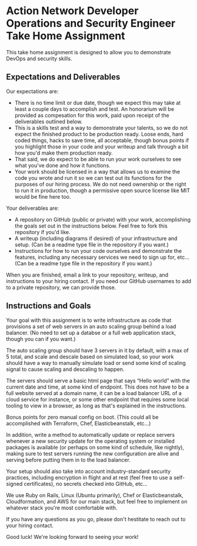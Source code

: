 # Action Network Developer Operations and Security Engineer Take Home Assignment

This take home assignment is designed to allow you to demonstrate DevOps and security skills. 

## Expectations and Deliverables

Our expectations are:

* There is no time limit or due date, though we expect this may take at least a couple days to accomplish and test. An honorarium will be provided as compesation for this work, paid upon receipt of the deliverables outlined below.
* This is a skills test and a way to demonstrate your talents, so we do not expect the finished product to be production ready. Loose ends, hard coded things, hacks to save time, all acceptable, though bonus points if you highlight those in your code and your writeup and talk through a bit how you'd make them production ready.
* That said, we do expect to be able to run your work ourselves to see what you've done and how it functions.
* Your work should be licensed in a way that allows us to examine the code you wrote and run it so we can test out its functions for the purposes of our hiring process. We do not need ownership or the right to run it in production, though a permissive open source license like MIT would be fine here too.

Your deliverables are:

* A repository on GitHub (public or private) with your work, accomplishing the goals set out in the instructions below. Feel free to fork this repository if you'd like.
* A writeup (including diagrams if desired) of your infrastructure and setup. (Can be a readme type file in the repository if you want.)
* Instructions for how to run your code ourselves and demonstrate the features, including any necessary services we need to sign up for, etc... (Can be a readme type file in the repository if you want.)

When you are finished, email a link to your repository, writeup, and instructions to your hiring contact. If you need our GitHub usernames to add to a private repository, we can provide those.

## Instructions and Goals

Your goal with this assignment is to write infrastructure as code that provisions a set of web servers in an auto scaling group behind a load balancer. (No need to set up a databse or a full web application stack, though you can if you want.)

The auto scaling group should have 3 servers in it by default, with a max of 5 total, and scale and descale based on simulated load, so your work should have a way to manually simulate load or send some kind of scaling signal to cause scaling and descaling to happen. 

The servers should serve a basic html page that says “Hello world” with the current date and time, at some kind of endpoint. This does not have to be a full website served at a domain name, it can be a load balancer URL of a cloud service for instance, or some other endpoint that requires some local tooling to view in a browser, as long as that's explained in the instructions. 

Bonus points for zero manual config on boot. (This could all be accomplished with Terraform, Chef, Elasticbeanstalk, etc...)

In addition, write a method to automatically update or replace servers whenever a new security update for the operating system or installed packages is available (or perhaps on some kind of schedule, like nightly), making sure to test servers running the new configuration are alive and serving before putting them in to the load balancer.

Your setup should also take into account industry-standard security practices, including encryption in flight and at rest (feel free to use a self-signed certificates), no secrets checked into GitHub, etc...

We use Ruby on Rails, Linux (Ubuntu primarily), Chef or Elasticbeanstalk, Cloudformation, and AWS for our main stack, but feel free to implement on whatever stack you're most comfortable with.

If you have any questions as you go, please don't hestitate to reach out to your hiring contact.

Good luck! We're looking forward to seeing your work!
